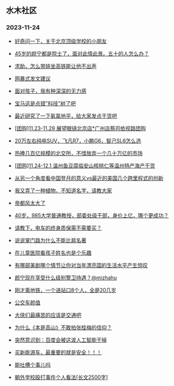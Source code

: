 ## 水木社区 
### 2023-11-24

+ [好奇问一下，关于北京顶级学校的小朋友](https://www.mysmth.net/nForum/article/SchoolEstate/1373855)

+ [45岁的颜宁都是院士了，面对此情此景。五十的人怎么办？](https://www.mysmth.net/nForum/article/Tooooold/379602)

+ [求助，怎么带娃坐高铁能让他不出声](https://www.mysmth.net/nForum/article/Children/932711433)

+ [网暴式发文建议](https://www.mysmth.net/nForum/article/FamilyLife/1766491967)

+ [面对孩子，我有种深深的无力感](https://www.mysmth.net/nForum/article/ChildEducation/2311263)

+ [宝马这是点错"科技"树了吧](https://www.mysmth.net/nForum/article/AutoWorld/1944727650)

+ [最近研究了一下氨氯地平，给大家发点干货吧](https://www.mysmth.net/nForum/article/CouponsLife/4462497)

+ [[团购]11.23-11.29 展望眼镜北京店*广州店蔡司依视路团购](https://www.mysmth.net/nForum/article/ADAgent_TG/1312844)

+ [20万左右纯电SUV，飞凡R7，小鹏G6，智己SL6怎么选](https://www.mysmth.net/nForum/article/GreenAuto/1413327)

+ [热捧几百亿规模的北交所，不惜放弃一个几十万亿的市场](https://www.mysmth.net/nForum/article/Stock/10704040)

+ [[团购]11.24-12.1 温州鱼豆腐临安山核桃仁等温州特产海产干货](https://www.mysmth.net/nForum/article/ADAgent_TG/1312910)

+ [从另一个角度看中国登月的意义vs最近的美国几个跨里程式的创新](https://www.mysmth.net/nForum/article/Aero/415123)

+ [我又弄了一种植物，不知道名字，请教大家](https://www.mysmth.net/nForum/article/Botany/222785)

+ [帝都风太大了](https://www.mysmth.net/nForum/article/Geography/566643)

+ [40岁，985大学普通教授，部委处级干部，身价上亿，哪个更成功？](https://www.mysmth.net/nForum/article/WorkLife/3444471)

+ [请教下，电车的终身质保需不需要买？](https://www.mysmth.net/nForum/article/GreenAuto/1413850)

+ [说说掌门路为什么不能比肩名著](https://www.mysmth.net/nForum/article/NetNovel/478985)

+ [在儿童医院看孩子姓名也是个乐趣](https://www.mysmth.net/nForum/article/Joke/4138932)

+ [有哪部美剧哪个情节让你对当年漂亮国的生活水平产生惊叹](https://www.mysmth.net/nForum/article/OMTV/739297)

+ [颜宁现在享受什么级别警卫待遇？@mizhahu](https://www.mysmth.net/nForum/article/QingJiao/835504)

+ [刚才乘地铁，一个进站口8个人，全是20几岁](https://www.mysmth.net/nForum/article/WorkLife/3444040)

+ [公交车颜值](https://www.mysmth.net/nForum/article/Tooooold/379892)

+ [大侠们最痛苦的应该是交通吧](https://www.mysmth.net/nForum/article/Emprise/383797)

+ [为什么《本是高山》不敢拍张桂梅的信仰？](https://www.mysmth.net/nForum/article/Movie/3550525)

+ [突然意识到：百度会被这波人工智能干掉](https://www.mysmth.net/nForum/article/ITExpress/2503645)

+ [买新能源车，最重要的就是安全！！！](https://www.mysmth.net/nForum/article/GreenAuto/1413829)

+ [能吐槽个事儿吗](https://www.mysmth.net/nForum/article/FamilyLife/1766492261)

+ [朝外学校殴打事件个人看法[长文2500字]](https://www.mysmth.net/nForum/article/FamilyLife/1766495495)

